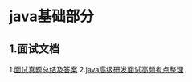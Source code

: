 # java基础部分
## 1.面试文档
1.[面试真题总结及答案](interview-doc/面试真题总结及答案.md)
2.[java高级研发面试高频考点整理](interview-doc/java高级研发面试高频考点整理.md)








